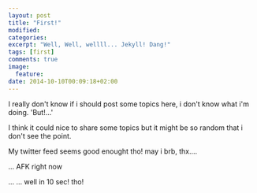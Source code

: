 ```yaml
---
layout: post
title: "First!"
modified:
categories:
excerpt: "Well, Well, wellll... Jekyll! Dang!"
tags: [first]
comments: true
image:
  feature:
date: 2014-10-10T00:09:18+02:00
---
```



I really don't know if i should post some topics here, i don't know what i'm doing.
'But!...'

I think it could nice to share some topics but it might be so random that i don't see the point.

My twitter feed seems good enought tho!
may i brb, thx....

... AFK right now


...
...
well in 10 sec! tho!
